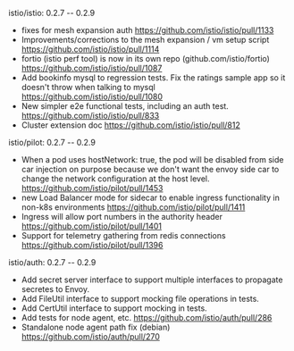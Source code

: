 istio/istio: 0.2.7 -- 0.2.9
* fixes for mesh expansion auth  https://github.com/istio/istio/pull/1133
* Improvements/corrections to the mesh expansion / vm setup script  https://github.com/istio/istio/pull/1114
* fortio (istio perf tool) is now in its own repo (github.com/istio/fortio)  https://github.com/istio/istio/pull/1087
* Add bookinfo mysql to regression tests. Fix the ratings sample app so it doesn't throw when talking to mysql  https://github.com/istio/istio/pull/1080
* New simpler e2e functional tests, including an auth test.  https://github.com/istio/istio/pull/833
* Cluster extension doc  https://github.com/istio/istio/pull/812

istio/pilot: 0.2.7 -- 0.2.9
* When a pod uses hostNetwork: true, the pod will be disabled from side car injection on purpose because we don't want the envoy side car to change the network configuration at the host level.  https://github.com/istio/pilot/pull/1453
* new Load Balancer mode for sidecar to enable ingress functionality in non-k8s environments  https://github.com/istio/pilot/pull/1411
* Ingress will allow port numbers in the authority header  https://github.com/istio/pilot/pull/1401
* Support for telemetry gathering from redis connections  https://github.com/istio/pilot/pull/1396

istio/auth: 0.2.7 -- 0.2.9
* Add secret server interface to support multiple interfaces to propagate secretes to Envoy.
* Add FileUtil interface to support mocking file operations in tests.
* Add CertUtil interface to support mocking in tests.
* Add tests for node agent, etc.  https://github.com/istio/auth/pull/286
* Standalone node agent path fix (debian)  https://github.com/istio/auth/pull/270
